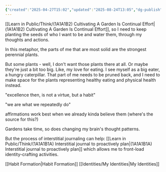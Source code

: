 ```yaml
---
{"created":"2025-04-27T15:02","updated":"2025-08-24T13:05","dg-publish":true,"noteIcon":"butterfly","permalink":"/learn-in-public/think/1-a1-a1-b1-my-daily-actions-and-thoughts-cultivate-my-garden-of-identity/","dgPassFrontmatter":true}
---
```


[[Learn in Public/Think/(1A1A1B2) Cultivating A Garden Is Continual Effort\|(1A1A1B2) Cultivating A Garden Is Continual Effort]], so I need to keep planting the seeds of who I want to be and water them, through my thoughts and actions. 

In this metaphor, the parts of me that are most solid are the strongest perennial plants. 

But some plants - well, I don't want those plants there at all. Or maybe they're just a bit too big. Like, my love for eating. I see myself as a big eater, a hungry caterpillar. That part of me needs to be pruned back, and I need to make space for the plants representing healthy eating and physical health instead. 

"excellence then, is not a virtue, but a habit"

"we are what we repeatedly do"

affirmations work best when we already kinda believe them (where's the source for this?)

Gardens take time, so does changing my brain's thought patterns. 

But the process of interstitial journaling can help: [[Learn in Public/Think/(1A1A1B1A) Interstitial journal to proactively plan\|(1A1A1B1A) Interstitial journal to proactively plan]] which allows me to front-load identity-crafting activities. 

[[Habit Formation\|Habit Formation]] 
[[Identities/My Identities\|My Identities]]